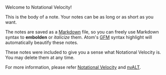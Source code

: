 Welcome to Notational Velocity!

This is the body of a note. Your notes can be as long or as short as you want.

The notes are saved as a [Markdown][1] file, so you can freely use Markdown syntax to __embolden__ or _italicize_ them. Atom's [GFM][2] syntax highlight will automatically beautify these notes.

These notes were included to give you a sense what Notational Velocity is. You may delete them at any time.

For more information, please refer [Notational Velocity][3] and [nvALT][4].

[1]: http://daringfireball.net/projects/markdown/
[2]: https://help.github.com/articles/github-flavored-markdown/
[3]: http://notational.net/
[4]: http://brettterpstra.com/projects/nvalt/

